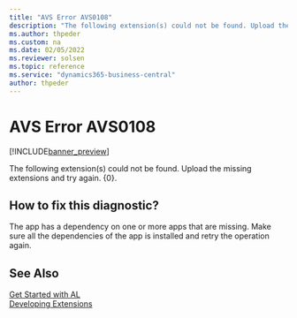 ```yaml
---
title: "AVS Error AVS0108"
description: "The following extension(s) could not be found. Upload the missing extensions and try again. {0}."
ms.author: thpeder
ms.custom: na
ms.date: 02/05/2022
ms.reviewer: solsen
ms.topic: reference
ms.service: "dynamics365-business-central"
author: thpeder
---
```


# AVS Error AVS0108

[!INCLUDE[banner_preview](../includes/banner_preview.md)]

The following extension(s) could not be found. Upload the missing extensions and try again. {0}.

## How to fix this diagnostic?

The app has a dependency on one or more apps that are missing. Make sure all the dependencies of the app is installed and retry the operation again.

## See Also

[Get Started with AL](../devenv-get-started.md)  
[Developing Extensions](../devenv-dev-overview.md)  